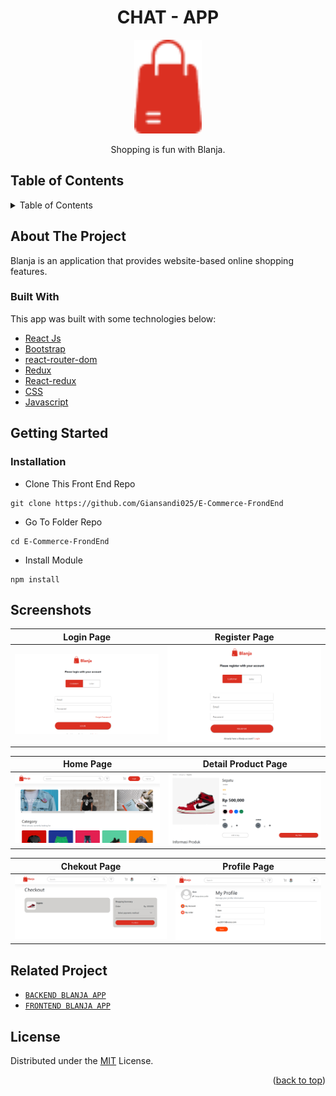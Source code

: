 <h1 align="center">CHAT - APP</h1>

<p align="center">
  <img height="150" src="https://github.com/Giansandi025/E-Commerce-FrondEnd/blob/main/ss/logo.png"  />
</p>
 <p align="center">
    Shopping is fun with Blanja.
  </p>

<!-- TABLE OF CONTENTS -->

## Table of Contents

<details>
  <summary>Table of Contents</summary>
  <ol>
    <li>
      <a href="#about-the-project">About The Project</a>
      <ul>
        <li><a href="#built-with">Built with</a></li>
      </ul>
    </li>
    <li>
      <a href="#getting-started">Getting Started</a>
      <ul>
        <li><a href="#installation">Installation</a></li>
      </ul>
    </li>
    <li><a href="#screenshots">Screenshots</a></li>
    <li><a href="#related-project">Related Project</a></li>
    <li><a href="#license">License</a></li>
  </ol>
</details>

## About The Project

Blanja is an application that provides website-based online shopping features.



### Built With

This app was built with some technologies below:

- [React Js](https://reactjs.org)
- [Bootstrap](https://www.npmjs.com/package/bootstrap)
- [react-router-dom](https://www.npmjs.com/package/react-router-dom)
- [Redux](https://www.npmjs.com/package/redux)
- [React-redux](https://www.npmjs.com/package/react-redux)
- [CSS](https://developer.mozilla.org/en-US/docs/Web/CSS?retiredLocale=id)
- [Javascript](https://www.javascript.com/)

<!-- GETTING STARTED -->

## Getting Started

### Installation

- Clone This Front End Repo

```
git clone https://github.com/Giansandi025/E-Commerce-FrondEnd
```

- Go To Folder Repo

```
cd E-Commerce-FrondEnd
```

- Install Module

```
npm install
```

## Screenshots

| Login Page                                                                                                    | Register Page                                                                                                            |
| ---------------------------------------------------------------------------------------------------------------- | ---------------------------------------------------------------------------------------------------------------------------- |
| ![Login](https://github.com/Giansandi025/E-Commerce-FrondEnd/blob/main/ss/login.PNG "Login Page") | ![Register](https://github.com/Giansandi025/E-Commerce-FrondEnd/blob/main/ss/register.PNG "Register Page") |

| Home Page                                                                                                    | Detail Product Page                                                                                                            |
| ---------------------------------------------------------------------------------------------------------------- | ---------------------------------------------------------------------------------------------------------------------------- |
| ![Home](https://github.com/Giansandi025/E-Commerce-FrondEnd/blob/main/ss/home.png "Home Page") | ![Detail](https://github.com/Giansandi025/E-Commerce-FrondEnd/blob/main/ss/detail_product.png "Detail Page") |

| Chekout Page                                                                                                    | Profile Page                                                                                                            |
| ---------------------------------------------------------------------------------------------------------------- | ---------------------------------------------------------------------------------------------------------------------------- |
| ![Chekout](https://github.com/Giansandi025/E-Commerce-FrondEnd/blob/main/ss/chekout1.png "Chekout Page") | ![Profile](https://github.com/Giansandi025/E-Commerce-FrondEnd/blob/main/ss/profil.png "Profile Page") |



## Related Project

- [`BACKEND BLANJA APP`](https://github.com/Giansandi025/E-Commerce-BackEnd)
- [`FRONTEND BLANJA APP`](https://github.com/Giansandi025/E-Commerce-FrondEnd)


## License

Distributed under the [MIT](/LICENSE) License.

<p align="right">(<a href="#top">back to top</a>)</p>

